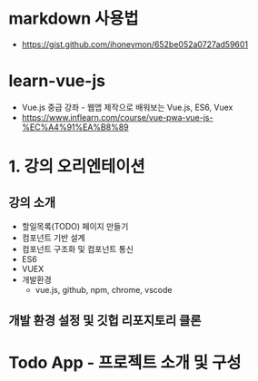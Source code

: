 # markdown 사용법
- https://gist.github.com/ihoneymon/652be052a0727ad59601

# learn-vue-js
- Vue.js 중급 강좌 - 웹앱 제작으로 배워보는 Vue.js, ES6, Vuex
- https://www.inflearn.com/course/vue-pwa-vue-js-%EC%A4%91%EA%B8%89

# 1. 강의 오리엔테이션

## 강의 소개
- 할일목록(TODO) 페이지 만들기
- 컴포넌트 기반 설계
- 컴포넌트 구조화 및 컴포넌트 통신
- ES6
- VUEX
- 개발환경
  - vue.js, github, npm, chrome, vscode
## 개발 환경 설정 및 깃헙 리포지토리 클론

# Todo App - 프로젝트 소개 및 구성

